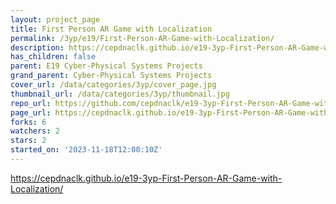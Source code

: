 ```yaml
---
layout: project_page
title: First Person AR Game with Localization
permalink: /3yp/e19/First-Person-AR-Game-with-Localization/
description: https://cepdnaclk.github.io/e19-3yp-First-Person-AR-Game-with-Localization/
has_children: false
parent: E19 Cyber-Physical Systems Projects
grand_parent: Cyber-Physical Systems Projects
cover_url: /data/categories/3yp/cover_page.jpg
thumbnail_url: /data/categories/3yp/thumbnail.jpg
repo_url: https://github.com/cepdnaclk/e19-3yp-First-Person-AR-Game-with-Localization
page_url: https://cepdnaclk.github.io/e19-3yp-First-Person-AR-Game-with-Localization
forks: 6
watchers: 2
stars: 2
started_on: '2023-11-18T12:00:10Z'
---
```


https://cepdnaclk.github.io/e19-3yp-First-Person-AR-Game-with-Localization/